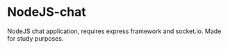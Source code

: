 # NodeJS-chat
NodeJS chat application, requires express framework and socket.io.  Made for study purposes.


